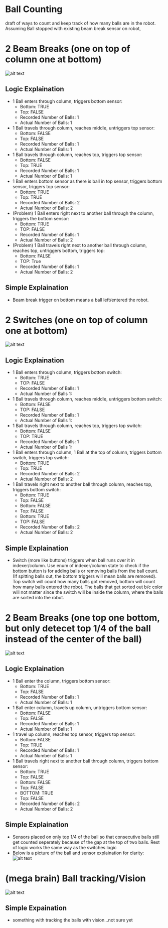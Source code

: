 # Ball Counting
draft of ways to count and keep track of how many balls are in the robot. Assuming Ball stopped with existing beam break sensor on robot, 

# 2 Beam Breaks (one on top of column one at bottom)
![alt text](https://github.com/MillenniumFalcons/2022-RapidReact/blob/main/doc/reference-pictures/intakeColumnTopBottom.png)

## Logic Explaination ##
* 1 Ball enters through column, triggers bottom sensor:
    * Bottom: TRUE
    * Top: FALSE
    * Recorded Number of Balls: 1
    * Actual Number of Balls: 1
* 1 Ball travels through column, reaches middle, untriggers top sensor:
    * Bottom: FALSE
    * Top: FALSE
    * Recorded Number of Balls: 1
    * Actual Number of Balls: 1
* 1 Ball travels through column, reaches top, triggers top sensor:
    * Bottom: FALSE
    * Top: TRUE
    * Recorded Number of Balls: 1
    * Actual Number of Balls: 1
* 1 Ball enters bottom sensor as there is ball in top sensor, triggers bottom sensor, triggers top sensor:
    * Bottom: TRUE
    * Top: TRUE
    * Recorded Number of Balls: 2
    * Actual Number of Balls: 2
* (Problem) 1 Ball enters right next to another ball through the column, triggers the bottom sensor:
    * Bottom: TRUE
    * TOP: FALSE
    * Recorded Number of Balls: 1
    * Actual Number of Balls: 2
* (Problem) 1 Ball travels right next to another ball through column, reaches top, untriggers bottom, triggers top:
    * Bottom: FALSE
    * TOP: True
    * Recorded Number of Balls: 1
    * Actual Number of Balls: 2

## Simple Explaination ##
* Beam break trigger on bottom means a ball left/entered the robot.

# 2 Switches (one on top of column one at bottom)
![alt text](https://github.com/MillenniumFalcons/2022-RapidReact/blob/main/doc/reference-pictures/switchMount.png)

## Logic Explaination ## 
* 1 Ball enters through column, triggers bottom switch:
    * Bottom: TRUE
    * TOP: FALSE
    * Recorded Number of Balls: 1
    * Actual Number of Balls 1:
* 1 Ball travels through column, reaches middle, untriggers bottom switch:
    * Bottom: FALSE
    * TOP: FALSE
    * Recorded Number of Balls: 1
    * Actual Number of Balls 1: 
* 1 Ball travels through column, reaches top, triggers top switch:
    * Bottom: FALSE
    * TOP: TRUE
    * Recorded Number of Balls: 1
    * Actual Number of Balls 1: 
* 1 Ball enters through column, 1 Ball at the top of column, triggers bottom switch, triggers top switch:
    * Bottom: TRUE
    * Top: TRUE
    * Recorded Number of Balls: 2
    * Actual Number of Balls: 2
* 1 Ball travels right next to another ball through column, reaches top, triggers bottom switch:
    * Bottom: TRUE
    * Top: FALSE
    * Bottom: FALSE
    * Top: FALSE
    * Bottom: TRUE
    * TOP: FALSE
    * Recorded Number of Balls: 2
    * Actual Number of Balls: 2

## Simple Explaination ##
* Switch (more like buttons) triggers when ball runs over it in indexer/column. Use enum of indexer/column state to check if the bottom button is for adding balls or removing balls from the ball count. (If spitting balls out, the bottom triggers will mean balls are removed). Top switch will count how many balls got removed, bottom will count how many balls entered the robot. The balls that get sorted out b/c color will not matter since the switch will be inside the column, where the balls are sorted into the robot.

# 2 Beam Breaks (one top one bottom, but only detecet top 1/4 of the ball instead of the center of the ball)
![alt text](https://github.com/MillenniumFalcons/2022-RapidReact/blob/main/doc/reference-pictures/beamBreakFourth.png)

## Logic Explaination ##
* 1 Ball enter the column, triggers bottom sensor:
    * Bottom: TRUE
    * Top: FALSE
    * Recorded Number of Balls: 1
    * Actual Number of Balls: 1
* 1 Ball enter column, travels up column, untriggers bottom sensor:
    * Bottom: FALSE
    * Top: FALSE
    * Recorded Number of Balls: 1
    * Actual Number of Balls: 1
* 1 travel up column, reaches top sensor, triggers top sensor:
    * Bottom: FALSE
    * Top: TRUE
    * Recorded Number of Balls: 1
    * Actual Number of Balls: 1
* 1 Ball travels right next to another ball through column, triggers bottom sensor:
    * Bottom: TRUE
    * Top: FALSE
    * Bottom: FALSE
    * Top: FALSE
    * BOTTOM: TRUE
    * Top: FALSE
    * Recorded Number of Balls: 2
    * Actual Number of Balls: 2

## Simple Explaination ##
* Sensors placed on only top 1/4 of the ball so that consecutive balls still get counted seperately because of the gap at the top of two balls. Rest of logic works the same way as the switches logic
* Below is a picture of the ball and sensor explaination for clarity:
![alt text](https://github.com/MillenniumFalcons/2022-RapidReact/blob/main/doc/reference-pictures/ballFourthSensor.png)

# (mega brain) Ball tracking/Vision
![alt text](https://github.com/MillenniumFalcons/2022-RapidReact/blob/main/doc/reference-pictures/cameraCount.png)

## Simple Expaination ## 
* something with tracking the balls with vision...not sure yet